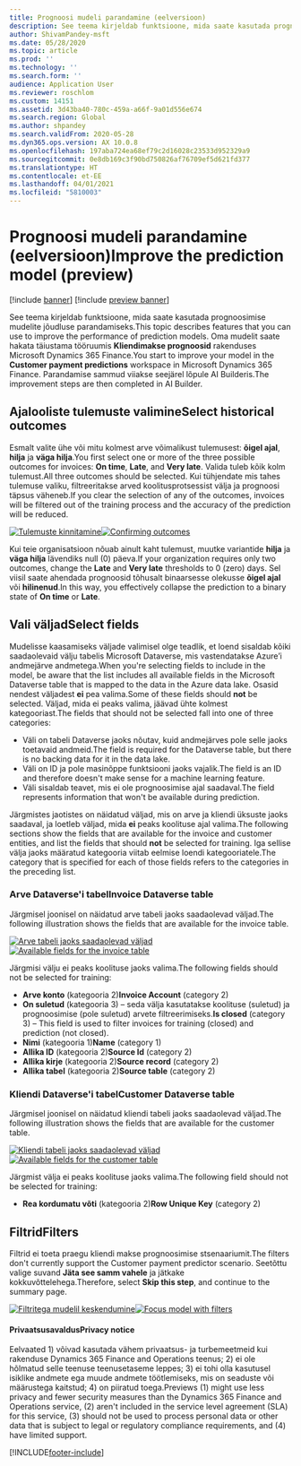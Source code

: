 ```yaml
---
title: Prognoosi mudeli parandamine (eelversioon)
description: See teema kirjeldab funktsioone, mida saate kasutada prognoosimise mudelite jõudluse parandamiseks.
author: ShivamPandey-msft
ms.date: 05/28/2020
ms.topic: article
ms.prod: ''
ms.technology: ''
ms.search.form: ''
audience: Application User
ms.reviewer: roschlom
ms.custom: 14151
ms.assetid: 3d43ba40-780c-459a-a66f-9a01d556e674
ms.search.region: Global
ms.author: shpandey
ms.search.validFrom: 2020-05-28
ms.dyn365.ops.version: AX 10.0.8
ms.openlocfilehash: 197aba724ea68ef79c2d16028c23533d952329a9
ms.sourcegitcommit: 0e8db169c3f90bd750826af76709ef5d621fd377
ms.translationtype: HT
ms.contentlocale: et-EE
ms.lasthandoff: 04/01/2021
ms.locfileid: "5810003"
---
```

# <a name="improve-the-prediction-model-preview"></a><span data-ttu-id="1bcd1-103">Prognoosi mudeli parandamine (eelversioon)</span><span class="sxs-lookup"><span data-stu-id="1bcd1-103">Improve the prediction model (preview)</span></span>

[!include [banner](../includes/banner.md)]
[!include [preview banner](../includes/preview-banner.md)]

<span data-ttu-id="1bcd1-104">See teema kirjeldab funktsioone, mida saate kasutada prognoosimise mudelite jõudluse parandamiseks.</span><span class="sxs-lookup"><span data-stu-id="1bcd1-104">This topic describes features that you can use to improve the performance of prediction models.</span></span> <span data-ttu-id="1bcd1-105">Oma mudelit saate hakata täiustama tööruumis **Kliendimakse prognoosid** rakenduses Microsoft Dynamics 365 Finance.</span><span class="sxs-lookup"><span data-stu-id="1bcd1-105">You start to improve your model in the **Customer payment predictions** workspace in Microsoft Dynamics 365 Finance.</span></span> <span data-ttu-id="1bcd1-106">Parandamise sammud viiakse seejärel lõpule AI Builderis.</span><span class="sxs-lookup"><span data-stu-id="1bcd1-106">The improvement steps are then completed in AI Builder.</span></span>

## <a name="select-historical-outcomes"></a><span data-ttu-id="1bcd1-107">Ajalooliste tulemuste valimine</span><span class="sxs-lookup"><span data-stu-id="1bcd1-107">Select historical outcomes</span></span>

<span data-ttu-id="1bcd1-108">Esmalt valite ühe või mitu kolmest arve võimalikust tulemusest: **õigel ajal**, **hilja** ja **väga hilja**.</span><span class="sxs-lookup"><span data-stu-id="1bcd1-108">You first select one or more of the three possible outcomes for invoices: **On time**, **Late**, and **Very late**.</span></span> <span data-ttu-id="1bcd1-109">Valida tuleb kõik kolm tulemust.</span><span class="sxs-lookup"><span data-stu-id="1bcd1-109">All three outcomes should be selected.</span></span> <span data-ttu-id="1bcd1-110">Kui tühjendate mis tahes tulemuse valiku, filtreeritakse arved koolitusprotsessist välja ja prognoosi täpsus väheneb.</span><span class="sxs-lookup"><span data-stu-id="1bcd1-110">If you clear the selection of any of the outcomes, invoices will be filtered out of the training process and the accuracy of the prediction will be reduced.</span></span>

<span data-ttu-id="1bcd1-111">[![Tulemuste kinnitamine](./media/confirm-3-outcomes.png)](./media/confirm-3-outcomes.png)</span><span class="sxs-lookup"><span data-stu-id="1bcd1-111">[![Confirming outcomes](./media/confirm-3-outcomes.png)](./media/confirm-3-outcomes.png)</span></span>

<span data-ttu-id="1bcd1-112">Kui teie organisatsioon nõuab ainult kaht tulemust, muutke variantide **hilja** ja **väga hilja** lävendiks null (0) päeva.</span><span class="sxs-lookup"><span data-stu-id="1bcd1-112">If your organization requires only two outcomes, change the **Late** and **Very late** thresholds to 0 (zero) days.</span></span> <span data-ttu-id="1bcd1-113">Sel viisil saate ahendada prognoosid tõhusalt binaarsesse olekusse **õigel ajal** või **hilinenud**.</span><span class="sxs-lookup"><span data-stu-id="1bcd1-113">In this way, you effectively collapse the prediction to a binary state of **On time** or **Late**.</span></span>

## <a name="select-fields"></a><span data-ttu-id="1bcd1-114">Vali väljad</span><span class="sxs-lookup"><span data-stu-id="1bcd1-114">Select fields</span></span>

<span data-ttu-id="1bcd1-115">Mudelisse kaasamiseks väljade valimisel olge teadlik, et loend sisaldab kõiki saadaolevaid välju tabelis Microsoft Dataverse, mis vastendatakse Azure’i andmejärve andmetega.</span><span class="sxs-lookup"><span data-stu-id="1bcd1-115">When you're selecting fields to include in the model, be aware that the list includes all available fields in the Microsoft Dataverse table that is mapped to the data in the Azure data lake.</span></span> <span data-ttu-id="1bcd1-116">Osasid nendest väljadest **ei** pea valima.</span><span class="sxs-lookup"><span data-stu-id="1bcd1-116">Some of these fields should **not** be selected.</span></span> <span data-ttu-id="1bcd1-117">Väljad, mida ei peaks valima, jäävad ühte kolmest kategooriast.</span><span class="sxs-lookup"><span data-stu-id="1bcd1-117">The fields that should not be selected fall into one of three categories:</span></span>

- <span data-ttu-id="1bcd1-118">Väli on tabeli Dataverse jaoks nõutav, kuid andmejärves pole selle jaoks toetavaid andmeid.</span><span class="sxs-lookup"><span data-stu-id="1bcd1-118">The field is required for the Dataverse table, but there is no backing data for it in the data lake.</span></span>
- <span data-ttu-id="1bcd1-119">Väli on ID ja pole masinõppe funktsiooni jaoks vajalik.</span><span class="sxs-lookup"><span data-stu-id="1bcd1-119">The field is an ID and therefore doesn't make sense for a machine learning feature.</span></span>
- <span data-ttu-id="1bcd1-120">Väli sisaldab teavet, mis ei ole prognoosimise ajal saadaval.</span><span class="sxs-lookup"><span data-stu-id="1bcd1-120">The field represents information that won't be available during prediction.</span></span>

<span data-ttu-id="1bcd1-121">Järgmistes jaotistes on näidatud väljad, mis on arve ja kliendi üksuste jaoks saadaval, ja loetleb väljad, mida **ei** peaks koolituse ajal valima.</span><span class="sxs-lookup"><span data-stu-id="1bcd1-121">The following sections show the fields that are available for the invoice and customer entities, and list the fields that should **not** be selected for training.</span></span> <span data-ttu-id="1bcd1-122">Iga sellise välja jaoks määratud kategooria viitab eelmise loendi kategooriatele.</span><span class="sxs-lookup"><span data-stu-id="1bcd1-122">The category that is specified for each of those fields refers to the categories in the preceding list.</span></span>
 
### <a name="invoice-dataverse-table"></a><span data-ttu-id="1bcd1-123">Arve Dataverse'i tabel</span><span class="sxs-lookup"><span data-stu-id="1bcd1-123">Invoice Dataverse table</span></span>

<span data-ttu-id="1bcd1-124">Järgmisel joonisel on näidatud arve tabeli jaoks saadaolevad väljad.</span><span class="sxs-lookup"><span data-stu-id="1bcd1-124">The following illustration shows the fields that are available for the invoice table.</span></span>

<span data-ttu-id="1bcd1-125">[![Arve tabeli jaoks saadaolevad väljad](./media/available-fields.png)](./media/available-fields.png)</span><span class="sxs-lookup"><span data-stu-id="1bcd1-125">[![Available fields for the invoice table](./media/available-fields.png)](./media/available-fields.png)</span></span>

<span data-ttu-id="1bcd1-126">Järgmisi välju ei peaks koolituse jaoks valima.</span><span class="sxs-lookup"><span data-stu-id="1bcd1-126">The following fields should not be selected for training:</span></span>

- <span data-ttu-id="1bcd1-127">**Arve konto** (kategooria 2)</span><span class="sxs-lookup"><span data-stu-id="1bcd1-127">**Invoice Account** (category 2)</span></span>
- <span data-ttu-id="1bcd1-128">**On suletud** (kategooria 3) – seda välja kasutatakse koolituse (suletud) ja prognoosimise (pole suletud) arvete filtreerimiseks.</span><span class="sxs-lookup"><span data-stu-id="1bcd1-128">**Is closed** (category 3) – This field is used to filter invoices for training (closed) and prediction (not closed).</span></span>
- <span data-ttu-id="1bcd1-129">**Nimi** (kategooria 1)</span><span class="sxs-lookup"><span data-stu-id="1bcd1-129">**Name** (category 1)</span></span>
- <span data-ttu-id="1bcd1-130">**Allika ID** (kategooria 2)</span><span class="sxs-lookup"><span data-stu-id="1bcd1-130">**Source Id** (category 2)</span></span>
- <span data-ttu-id="1bcd1-131">**Allika kirje** (kategooria 2)</span><span class="sxs-lookup"><span data-stu-id="1bcd1-131">**Source record** (category 2)</span></span>
- <span data-ttu-id="1bcd1-132">**Allika tabel** (kategooria 2)</span><span class="sxs-lookup"><span data-stu-id="1bcd1-132">**Source table** (category 2)</span></span>

### <a name="customer-dataverse-table"></a><span data-ttu-id="1bcd1-133">Kliendi Dataverse'i tabel</span><span class="sxs-lookup"><span data-stu-id="1bcd1-133">Customer Dataverse table</span></span>

<span data-ttu-id="1bcd1-134">Järgmisel joonisel on näidatud kliendi tabeli jaoks saadaolevad väljad.</span><span class="sxs-lookup"><span data-stu-id="1bcd1-134">The following illustration shows the fields that are available for the customer table.</span></span>

<span data-ttu-id="1bcd1-135">[![Kliendi tabeli jaoks saadaolevad väljad](./media/related-entities.png)](./media/related-entities.png)</span><span class="sxs-lookup"><span data-stu-id="1bcd1-135">[![Available fields for the customer table](./media/related-entities.png)](./media/related-entities.png)</span></span>

<span data-ttu-id="1bcd1-136">Järgmist välja ei peaks koolituse jaoks valima.</span><span class="sxs-lookup"><span data-stu-id="1bcd1-136">The following field should not be selected for training:</span></span>

- <span data-ttu-id="1bcd1-137">**Rea kordumatu võti** (kategooria 2)</span><span class="sxs-lookup"><span data-stu-id="1bcd1-137">**Row Unique Key** (category 2)</span></span>

## <a name="filters"></a><span data-ttu-id="1bcd1-138">Filtrid</span><span class="sxs-lookup"><span data-stu-id="1bcd1-138">Filters</span></span>

<span data-ttu-id="1bcd1-139">Filtrid ei toeta praegu kliendi makse prognoosimise stsenaariumit.</span><span class="sxs-lookup"><span data-stu-id="1bcd1-139">The filters don't currently support the Customer payment predictor scenario.</span></span> <span data-ttu-id="1bcd1-140">Seetõttu valige suvand **Jäta see samm vahele** ja jätkake kokkuvõttelehega.</span><span class="sxs-lookup"><span data-stu-id="1bcd1-140">Therefore, select **Skip this step**, and continue to the summary page.</span></span>

<span data-ttu-id="1bcd1-141">[![Filtritega mudelil keskendumine](./media/focus-model-with-filters.png)](./media/focus-model-with-filters.png)</span><span class="sxs-lookup"><span data-stu-id="1bcd1-141">[![Focus model with filters](./media/focus-model-with-filters.png)](./media/focus-model-with-filters.png)</span></span>

#### <a name="privacy-notice"></a><span data-ttu-id="1bcd1-142">Privaatsusavaldus</span><span class="sxs-lookup"><span data-stu-id="1bcd1-142">Privacy notice</span></span>
<span data-ttu-id="1bcd1-143">Eelvaated 1) võivad kasutada vähem privaatsus- ja turbemeetmeid kui rakenduse Dynamics 365 Finance and Operations teenus; 2) ei ole hõlmatud selle teenuse teenusetaseme leppes; 3) ei tohi olla kasutusel isiklike andmete ega muude andmete töötlemiseks, mis on seaduste või määrustega kaitstud; 4) on piiratud toega.</span><span class="sxs-lookup"><span data-stu-id="1bcd1-143">Previews (1) might use less privacy and fewer security measures than the Dynamics 365 Finance and Operations service, (2) aren't included in the service level agreement (SLA) for this service, (3) should not be used to process personal data or other data that is subject to legal or regulatory compliance requirements, and (4) have limited support.</span></span>


[!INCLUDE[footer-include](../../includes/footer-banner.md)]